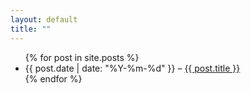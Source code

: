 ```yaml
---
layout: default
title: ""
---
```


<ul class="post-list">
  {% for post in site.posts %}
    <li>
      <span>{{ post.date | date: "%Y-%m-%d" }}</span> – 
      <a href="{{ post.url }}">{{ post.title }}</a>
    </li>
  {% endfor %}
</ul>

